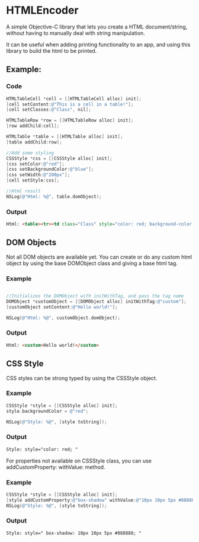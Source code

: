 # HTMLEncoder

A simple Objective-C library that lets you create a HTML document/string, without having to manually deal with string manipulation.

It can be useful when adding printing functionality to an app, and using this library to build the html to be printed.

## Example:

### Code
``` objective-c
HTMLTableCell *cell = [[HTMLTableCell alloc] init];
[cell setContent:@"This is a cell in a table!"];
[cell setClasses:@"Class", nil];

HTMLTableRow *row = [[HTMLTableRow alloc] init];
[row addChild:cell];

HTMLTable *table = [[HTMLTable alloc] init];
[table addChild:row];

//Add some styling
CSSStyle *css = [[CSSStyle alloc] init];
[css setColor:@"red"];
[css setBackgroundColor:@"blue"];
[css setWidth:@"200px"];
[cell setStyle:css];

//Html result
NSLog(@"Html: %@", table.domObject);
```


### Output
``` html
Html: <table><tr><td class="Class" style="color: red; background-color: blue; width: 200px; ">This is a cell in a table!</td></tr></table>
```


## DOM Objects

Not all DOM objects are available yet.
You can create or do any custom html object by using the base DOMObject class and giving a base html tag.

### Example

``` objective-c

//Initializes the DOMObject with initWithTag, and pass the tag name
DOMObject *customObject = [[DOMObject alloc] initWithTag:@"custom"];
[customObject setContent:@"Hello world!"];

NSLog(@"Html: %@", customObject.domObject);

```
### Output

``` html
Html: <custom>Hello world!</custom>
```

## CSS Style

CSS styles can be strong typed by using the CSSStyle object.

### Example
``` objective-c
CSSStyle *style = [[CSSStyle alloc] init];
style.backgroundColor = @"red";

NSLog(@"Style: %@", [style toString]);

```
### Output
``` html
Style: style="color: red; "
```


For properties not available on CSSStyle class, you can use addCustomProperty: withValue: method.

### Example
``` objective-c
CSSStyle *style = [[CSSStyle alloc] init];
[style addCustomProperty:@"box-shadow" withValue:@"10px 10px 5px #888888"];
NSLog(@"Style: %@", [style toString]);
```

### Output

``` html
Style: style=" box-shadow: 10px 10px 5px #888888; "
```